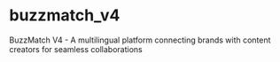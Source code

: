 # buzzmatch_v4
BuzzMatch V4 - A multilingual platform connecting brands with content creators for seamless collaborations
